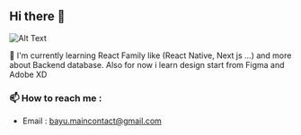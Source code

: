 ## Hi there 👋

![Alt Text](https://media.giphy.com/media/dyjrpqaUVqCELGuQVr/giphy.gif)


🌱 I'm currently learning React Family like (React Native, Next js ...) and more about Backend database. Also for now i learn design start from Figma and Adobe XD

### 📫 How to reach me : 
- Email : bayu.maincontact@gmail.com


<!--
**frdmn12/frdmn12** is a ✨ _special_ ✨ repository because its `README.md` (this file) appears on your GitHub profile.

Here are some ideas to get you started:

- 🔭 I’m currently working on ...
- 🌱 I’m currently learning ...
- 👯 I’m looking to collaborate on ...
- 🤔 I’m looking for help with ...
- 💬 Ask me about ...
- 📫 How to reach me: ...
- 😄 Pronouns: ...
- ⚡ Fun fact: ...
-->
